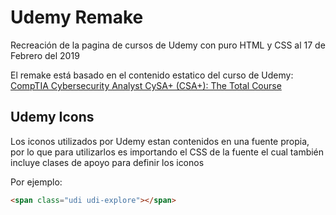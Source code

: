# Udemy Remake

Recreación de la pagina de cursos de Udemy con puro HTML y CSS al 17 de Febrero del 2019

El remake está basado en el contenido estatico del curso de Udemy: [CompTIA Cybersecurity Analyst CySA+ (CSA+): The Total Course](https://www.udemy.com/comptia-cybersecurity-analyst-csa-cs0-001-the-total-course/)

## Udemy Icons

Los iconos utilizados por Udemy estan contenidos en una fuente propia, por lo que para utilizarlos es importando el CSS de la fuente el cual también incluye clases de apoyo para definir los iconos

Por ejemplo:

```html
<span class="udi udi-explore"></span>
```